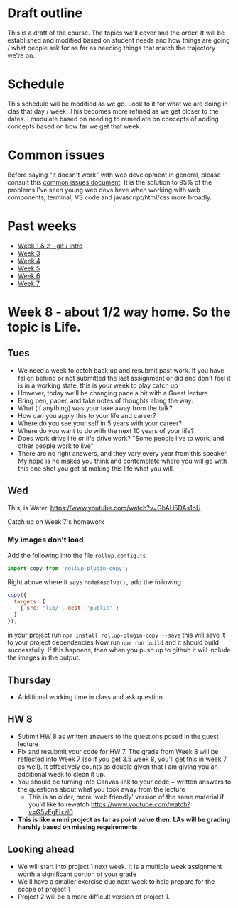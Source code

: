 # Draft outline
This is a draft of the course. The topics we'll cover and the order. It will be established and modified based on student needs and how things are going / what people ask for as far as needing things that match the trajectory we're on.

# Schedule
This schedule will be modified as we go. Look to it for what we are doing in clas that day / week. This becomes more refined as we get closer to the dates. I modulate based on needing to remediate on concepts of adding concepts based on how far we get that week.

# Common issues
Before saying "it doesn't work" with web development in general, please consult this [common issues document](common-issues.md). It is the solution to 95% of the problems I've seen young web devs have when working with web components, terminal, VS code and javascript/html/css more broadly.

# Past weeks
- [Week 1 & 2 - git / intro](fa24/week1-2.md)
- [Week 3](fa24/week-3.md)
- [Week 4](fa24/week-4.md)
- [Week 5](fa24/week-5.md)
- [Week 6](fa24/week-6.md)
- [Week 7](fa24/week-7.md)

# Week 8 - about 1/2 way home. So the topic is Life.

## Tues
- We need a week to catch back up and resubmit past work. If you have fallen behind or not submitted the last assignment or did and don't feel it is in a working state, this is your week to play catch up
- However, today we'll be changing pace a bit with a Guest lecture
- Bring pen, paper, and take notes of thoughts along the way:
- What (if anything) was your take away from the talk?
- How can you apply this to your life and career?
- Where do you see your self in 5 years with your career?
- Where do you want to do with the next 10 years of your life?
- Does work drive life or life drive work? "Some people live to work, and other people work to live"
- There are no right answers, and they vary every year from this speaker. My hope is he makes you think and contemplate where you will go with this one shot you get at making this life what you will.

## Wed
This, is Water. https://www.youtube.com/watch?v=GbAH5DAs1oU

Catch up on Week 7's homework

### My images don't load

Add the following into the file `rollup.config.js`

```js
import copy from 'rollup-plugin-copy';
```
Right above where it says `nodeResolve(),` add the following
```js
copy({
  targets: [
    { src: 'lib/', dest: 'public' }
  ]
}),
```

in your project run `npm install rollup-plugin-copy --save` this will save it to your project dependencies
Now run `npm run build` and it should build successfully. If this happens, then when you push up to github it will include the 
images in the output.

## Thursday
- Additional working time in class and ask question

## HW 8
- Submit HW 8 as written answers to the questions posed in the guest lecture
- Fix and resubmit your code for HW 7. The grade from Week 8 will be reflected into Week 7  (so  if you get 3.5 week 8, you'll get this in week 7 as well). It effectively counts as double given that I am giving you an additional week to clean it up.
- You should be turning into Canvas link to your code + written answers to the questions about what you took away from the lecture
  - This is an older, more 'web friendly' version of the same material if you'd like to rewatch https://www.youtube.com/watch?v=G5yEgFIxzl0
- **This is like a mini project as far as point value then. LAs will be grading harshly based on missing requirements**

## Looking ahead
- We will start into project 1 next week. It is a multiple week assignment worth a significant portion of your grade
- We'll have a smaller exercise due next week to help prepare for the scope of project 1
- Project 2 will be a more difficult version of project 1.
